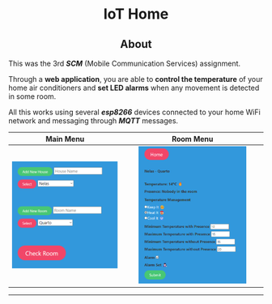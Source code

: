 <h1 style="text-align: center;">IoT Home</h1>

<h2 style="text-align: center;">About</h2>

This was the 3rd ***SCM*** (Mobile Communication Services) assignment.

Through a **web application**, you are able to **control the temperature** of your home air conditioners and **set LED alarms** when any movement is detected in some room.

All this works using several ***esp8266*** devices connected to your home WiFi network and messaging through ***MQTT*** messages.

Main Menu                  |  Room Menu
:-------------------------:|:-------------------------:
<img src="../resources/iot1.png" width=100%> | <img src="../resources/iot2.png" width=80%>

___ 
